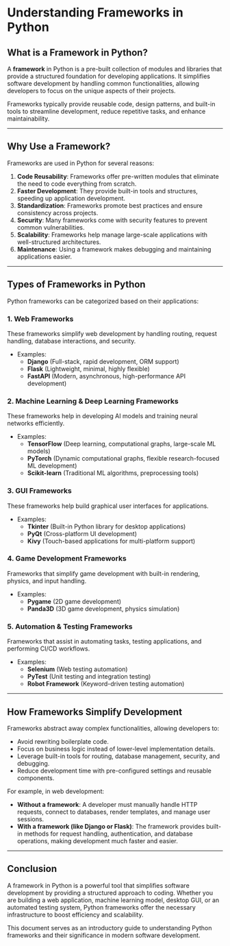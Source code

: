 # Understanding Frameworks in Python

## What is a Framework in Python?
A **framework** in Python is a pre-built collection of modules and libraries that provide a structured foundation for developing applications. It simplifies software development by handling common functionalities, allowing developers to focus on the unique aspects of their projects.

Frameworks typically provide reusable code, design patterns, and built-in tools to streamline development, reduce repetitive tasks, and enhance maintainability.

---
## Why Use a Framework?
Frameworks are used in Python for several reasons:
1. **Code Reusability**: Frameworks offer pre-written modules that eliminate the need to code everything from scratch.
2. **Faster Development**: They provide built-in tools and structures, speeding up application development.
3. **Standardization**: Frameworks promote best practices and ensure consistency across projects.
4. **Security**: Many frameworks come with security features to prevent common vulnerabilities.
5. **Scalability**: Frameworks help manage large-scale applications with well-structured architectures.
6. **Maintenance**: Using a framework makes debugging and maintaining applications easier.

---
## Types of Frameworks in Python
Python frameworks can be categorized based on their applications:

### 1. **Web Frameworks**
These frameworks simplify web development by handling routing, request handling, database interactions, and security.
- Examples:
  - **Django** (Full-stack, rapid development, ORM support)
  - **Flask** (Lightweight, minimal, highly flexible)
  - **FastAPI** (Modern, asynchronous, high-performance API development)

### 2. **Machine Learning & Deep Learning Frameworks**
These frameworks help in developing AI models and training neural networks efficiently.
- Examples:
  - **TensorFlow** (Deep learning, computational graphs, large-scale ML models)
  - **PyTorch** (Dynamic computational graphs, flexible research-focused ML development)
  - **Scikit-learn** (Traditional ML algorithms, preprocessing tools)

### 3. **GUI Frameworks**
These frameworks help build graphical user interfaces for applications.
- Examples:
  - **Tkinter** (Built-in Python library for desktop applications)
  - **PyQt** (Cross-platform UI development)
  - **Kivy** (Touch-based applications for multi-platform support)

### 4. **Game Development Frameworks**
Frameworks that simplify game development with built-in rendering, physics, and input handling.
- Examples:
  - **Pygame** (2D game development)
  - **Panda3D** (3D game development, physics simulation)

### 5. **Automation & Testing Frameworks**
Frameworks that assist in automating tasks, testing applications, and performing CI/CD workflows.
- Examples:
  - **Selenium** (Web testing automation)
  - **PyTest** (Unit testing and integration testing)
  - **Robot Framework** (Keyword-driven testing automation)

---
## How Frameworks Simplify Development
Frameworks abstract away complex functionalities, allowing developers to:
- Avoid rewriting boilerplate code.
- Focus on business logic instead of lower-level implementation details.
- Leverage built-in tools for routing, database management, security, and debugging.
- Reduce development time with pre-configured settings and reusable components.

For example, in web development:
- **Without a framework**: A developer must manually handle HTTP requests, connect to databases, render templates, and manage user sessions.
- **With a framework (like Django or Flask)**: The framework provides built-in methods for request handling, authentication, and database operations, making development much faster and easier.

---
## Conclusion
A framework in Python is a powerful tool that simplifies software development by providing a structured approach to coding. Whether you are building a web application, machine learning model, desktop GUI, or an automated testing system, Python frameworks offer the necessary infrastructure to boost efficiency and scalability.

This document serves as an introductory guide to understanding Python frameworks and their significance in modern software development.

